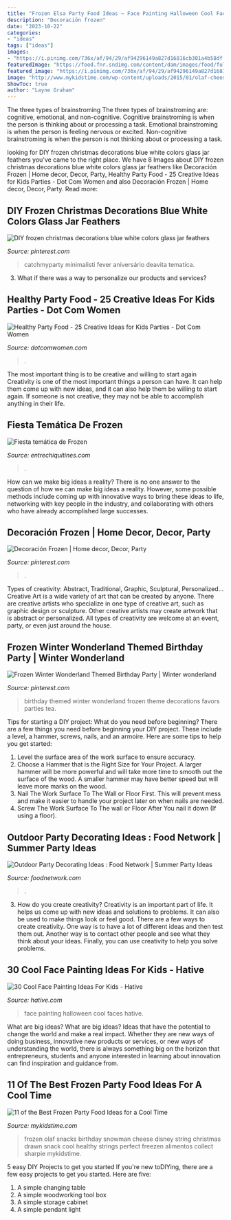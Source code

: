 ```yaml
---
title: "Frozen Elsa Party Food Ideas ~ Face Painting Halloween Cool Faces Hative"
description: "Decoración frozen"
date: "2023-10-22"
categories:
- "ideas"
tags: ["ideas"]
images:
- "https://i.pinimg.com/736x/af/94/29/af94296149a827d16816cb301a4b58df.jpg"
featuredImage: "https://food.fnr.sndimg.com/content/dam/images/food/fullset/2012/4/10/0/summerparties_party-ready-spaces6_s4x3.jpg.rend.hgtvcom.616.822.suffix/1371606348541.jpeg"
featured_image: "https://i.pinimg.com/736x/af/94/29/af94296149a827d16816cb301a4b58df.jpg"
image: "http://www.mykidstime.com/wp-content/uploads/2015/01/olaf-cheesestrings.jpg"
ShowToc: true
author: "Layne Graham"
---
```



The three types of brainstroming
The three types of brainstroming are: cognitive, emotional, and non-cognitive. Cognitive brainstroming is when the person is thinking about or processing a task. Emotional brainstroming is when the person is feeling nervous or excited. Non-cognitive brainstroming is when the person is not thinking about or processing a task.

	

		
looking for DIY frozen christmas decorations blue white colors glass jar feathers you've came to the right place. We have 8 Images about DIY frozen christmas decorations blue white colors glass jar feathers like Decoración Frozen | Home decor, Decor, Party, Healthy Party Food - 25 Creative Ideas for Kids Parties - Dot Com Women and also Decoración Frozen | Home decor, Decor, Party. Read more:
		
    
## DIY Frozen Christmas Decorations Blue White Colors Glass Jar Feathers

<img loading=lazy src="https://i.pinimg.com/736x/af/94/29/af94296149a827d16816cb301a4b58df.jpg" onerror="this.onerror=null;this.src='https://tse3.mm.bing.net/th?id=OIP.w2sC9mJmJ8w4qM7pHDzt4QHaLL&amp;pid=15.1';" alt="DIY frozen christmas decorations blue white colors glass jar feathers">

_Source: pinterest.com_

>catchmyparty minimalisti fever aniversário deavita tematica. 

	

3. What if there was a way to personalize our products and services?

    
## Healthy Party Food - 25 Creative Ideas For Kids Parties - Dot Com Women

<img loading=lazy src="https://www.dotcomwomen.com/wp-content/uploads/2015/07/pirate-bananas.jpg" onerror="this.onerror=null;this.src='https://tse1.mm.bing.net/th?id=OIP.obsb4nGrjwftRG3C8cdKeQHaKi&amp;pid=15.1';" alt="Healthy Party Food - 25 Creative Ideas for Kids Parties - Dot Com Women">

_Source: dotcomwomen.com_

>. 

	

The most important thing is to be creative and willing to start again
Creativity is one of the most important things a person can have. It can help them come up with new ideas, and it can also help them be willing to start again. If someone is not creative, they may not be able to accomplish anything in their life.

    
## Fiesta Temática De Frozen

<img loading=lazy src="http://www.entrechiquitines.com/wp-content/uploads/2015/03/fiesta_infantil_tematica_Frozen.jpg" onerror="this.onerror=null;this.src='https://tse3.mm.bing.net/th?id=OIP.XaEQULwaQE5gd2jTqCijKwHaHl&amp;pid=15.1';" alt="Fiesta temática de Frozen">

_Source: entrechiquitines.com_

>. 

	

How can we make big ideas a reality?
There is no one answer to the question of how we can make big ideas a reality. However, some possible methods include coming up with innovative ways to bring these ideas to life, networking with key people in the industry, and collaborating with others who have already accomplished large successes.

    
## Decoración Frozen | Home Decor, Decor, Party

<img loading=lazy src="https://i.pinimg.com/736x/1a/83/ac/1a83ac27e4d440ea68e5cc176e277be2.jpg" onerror="this.onerror=null;this.src='https://tse3.mm.bing.net/th?id=OIP.T7AcLeE_m4vAc3cV_4F7jgHaJ3&amp;pid=15.1';" alt="Decoración Frozen | Home decor, Decor, Party">

_Source: pinterest.com_

>. 

	

Types of creativity: Abstract, Traditional, Graphic, Sculptural, Personalized...
Creative Art is a wide variety of art that can be created by anyone. There are creative artists who specialize in one type of creative art, such as graphic design or sculpture. Other creative artists may create artwork that is abstract or personalized. All types of creativity are welcome at an event, party, or even just around the house.

    
## Frozen Winter Wonderland Themed Birthday Party | Winter Wonderland

<img loading=lazy src="https://i.pinimg.com/736x/92/d5/16/92d516a20160b88ba6783ad6b197b432--frozen-birthday-party-themed-birthday-parties.jpg" onerror="this.onerror=null;this.src='https://tse1.mm.bing.net/th?id=OIP.U8U5LR0lIArZXo-uUoZ1zwHaLH&amp;pid=15.1';" alt="Frozen Winter Wonderland Themed Birthday Party | Winter wonderland">

_Source: pinterest.com_

>birthday themed winter wonderland frozen theme decorations favors parties tea. 

	

Tips for starting a DIY project: What do you need before beginning?
There are a few things you need before beginning your DIY project. These include a level, a hammer, screws, nails, and an armoire. Here are some tips to help you get started:
1. Level the surface area of the work surface to ensure accuracy.
2. Choose a Hammer that is the Right Size for Your Project. A larger hammer will be more powerful and will take more time to smooth out the surface of the wood. A smaller hammer may have better speed but will leave more marks on the wood.
3. Nail The Work Surface To The Wall or Floor First. This will prevent mess and make it easier to handle your project later on when nails are needed.
4. Screw The Work Surface To The wall or Floor After You nail it down (If using a floor).

    
## Outdoor Party Decorating Ideas : Food Network | Summer Party Ideas

<img loading=lazy src="https://food.fnr.sndimg.com/content/dam/images/food/fullset/2012/4/10/0/summerparties_party-ready-spaces6_s4x3.jpg.rend.hgtvcom.616.822.suffix/1371606348541.jpeg" onerror="this.onerror=null;this.src='https://tse3.mm.bing.net/th?id=OIP.e3M5rZU_-5T6m1oVbLwWLAHaJ4&amp;pid=15.1';" alt="Outdoor Party Decorating Ideas : Food Network | Summer Party Ideas">

_Source: foodnetwork.com_

>. 

	

3. How do you create creativity?
Creativity is an important part of life. It helps us come up with new ideas and solutions to problems. It can also be used to make things look or feel good. There are a few ways to create creativity. One way is to have a lot of different ideas and then test them out. Another way is to contact other people and see what they think about your ideas. Finally, you can use creativity to help you solve problems.

    
## 30 Cool Face Painting Ideas For Kids - Hative

<img loading=lazy src="https://hative.com/wp-content/uploads/2014/10/face-painting-ideas-for-kids/29-halloween-face-painting.jpg" onerror="this.onerror=null;this.src='https://tse1.mm.bing.net/th?id=OIP.gFWiarf8-Ln9iUXYQiqBaAHaJ3&amp;pid=15.1';" alt="30 Cool Face Painting Ideas For Kids - Hative">

_Source: hative.com_

>face painting halloween cool faces hative. 

	

What are big ideas?
What are big ideas? Ideas that have the potential to change the world and make a real impact. Whether they are new ways of doing business, innovative new products or services, or new ways of understanding the world, there is always something big on the horizon that entrepreneurs, students and anyone interested in learning about innovation can find inspiration and guidance from.

    
## 11 Of The Best Frozen Party Food Ideas For A Cool Time

<img loading=lazy src="http://www.mykidstime.com/wp-content/uploads/2015/01/olaf-cheesestrings.jpg" onerror="this.onerror=null;this.src='https://tse2.mm.bing.net/th?id=OIP.MOyvm6YHezraIUlxw2SeXQHaOq&amp;pid=15.1';" alt="11 of the Best Frozen Party Food Ideas for a Cool Time">

_Source: mykidstime.com_

>frozen olaf snacks birthday snowman cheese disney string christmas drawn snack cool healthy strings perfect freezen alimentos collect sharpie mykidstime. 

	

5 easy DIY Projects to get you started
If you're new toDIYing, there are a few easy projects to get you started. Here are five: 
1. A simple changing table 
2. A simple woodworking tool box 
3. A simple storage cabinet 
4. A simple pendant light 


